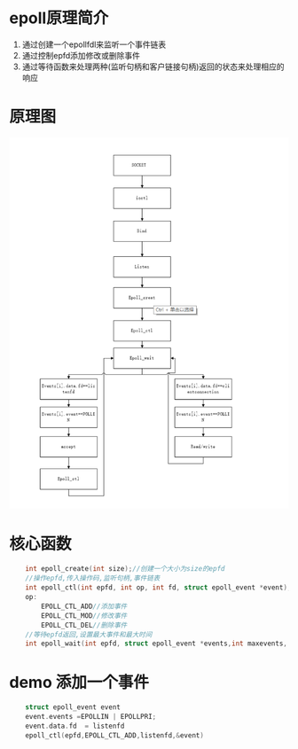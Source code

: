 # epoll原理简介
1. 通过创建一个epollfdl来监听一个事件链表
2. 通过控制epfd添加修改或删除事件
3. 通过等待函数来处理两种(监听句柄和客户链接句柄)返回的状态来处理相应的响应

# 原理图
![epoll机制原理图](epoll机制.png)

# 核心函数
```c
    int epoll_create(int size);//创建一个大小为size的epfd
    //操作epfd,传入操作码,监听句柄,事件链表
    int epoll_ctl(int epfd, int op, int fd, struct epoll_event *event);
    op:
    	EPOLL_CTL_ADD//添加事件
    	EPOLL_CTL_MOD//修改事件
    	EPOLL_CTL_DEL//删除事件
    //等待epfd返回,设置最大事件和最大时间
    int epoll_wait(int epfd, struct epoll_event *events,int maxevents, int timeout);
```

# demo 添加一个事件
```c
    struct epoll_event event
    event.events =EPOLLIN | EPOLLPRI;
    event.data.fd  = listenfd
    epoll_ctl(epfd,EPOLL_CTL_ADD,listenfd,&event)
```


​	